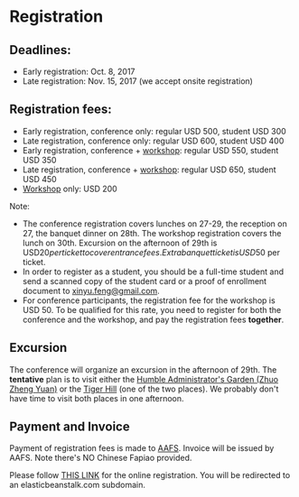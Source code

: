 # Registration

## Deadlines:
- Early registration: Oct. 8, 2017
- Late registration: Nov. 15, 2017 (we accept onsite registration)

## Registration fees:
- Early registration, conference only: regular USD 500, student USD 300
- Late registration, conference only: regular USD 600, student USD 400
- Early registration, conference + <a href="https://www-aplas.github.io/workshop.html">workshop</a>: regular USD 550, student USD 350
- Late registration, conference + <a href="https://www-aplas.github.io/workshop.html">workshop</a>: regular USD 650, student USD 450
- <a href="https://www-aplas.github.io/workshop.html">Workshop</a> only: USD 200

Note:
- The conference registration covers lunches on 27-29, the reception on 27,
 the banquet dinner on 28th. The workshop registration covers the lunch on 30th.
 Excursion on the afternoon of 29th is USD$20 per ticket to cover entrance fees.
 Extra banquet ticket is USD$50 per ticket.
- In order to register as a student, you should be a full-time student 
and send a scanned copy of the student card or a proof of enrollment document to 
xinyu.feng@gmail.com.
- For conference participants, the registration fee for the workshop is USD 50. 
  To be qualified for this rate, you need to register for both the conference and 
  the workshop, and pay the registration fees **together**.  

## Excursion

The conference will organize an excursion in the afternoon of 29th. 
The **tentative** plan is to visit either the [Humble Administrator's Garden (Zhuo Zheng Yuan)](https://www.travelchinaguide.com/attraction/jiangsu/suzhou/humble_garden.htm) or
the [Tiger Hill](https://www.travelchinaguide.com/attraction/jiangsu/suzhou/tiger_hill.htm) 
(one of the two places). We probably don't have time to visit both places in one afternoon.


## Payment and Invoice
Payment of registration fees is made to [AAFS](http://www.cs.tsukuba.ac.jp/~kam/AAFS/). Invoice will
be issued by AAFS. Note there's NO Chinese Fapiao provided.

Please follow [THIS LINK](http://registration.ap-southeast-1.elasticbeanstalk.com/) for the online registration. You will be redirected to an elasticbeanstalk.com subdomain.

